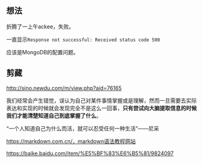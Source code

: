 ## 想法

折腾了一上午ackee，失败。

一直显示`Response not successful: Received status code 500`

应该是MongoDB的配置问题。

## 剪藏

http://sino.newdu.com/m/view.php?aid=76165

我们经常会产生错觉，误认为自己对某件事情掌握或是理解，然而一旦需要去实际表达和实现的时候就会发现完全不是这么一回事，**只有尝试向大脑提取信息的时候我们才能清楚知道自己到底掌握了什么**。

“一个人知道自己为什么而活，就可以忍受任何一种生活”——尼采

https://markdown.com.cn/，markdown语法教程网站

https://baike.baidu.com/item/%E5%BF%83%E6%B5%81/9824097